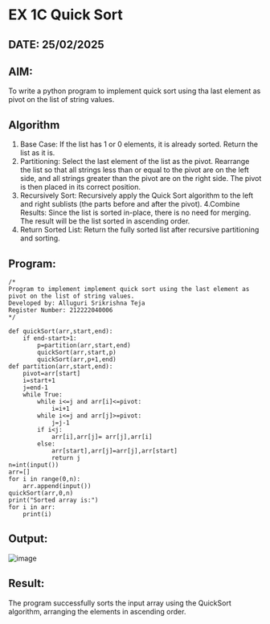 # EX 1C Quick Sort
## DATE: 25/02/2025
## AIM:
To write a python program to implement quick sort using tha last element as pivot on the list of string values.

## Algorithm
1. Base Case: If the list has 1 or 0 elements, it is already sorted. Return the list as it is.
2. Partitioning: Select the last element of the list as the pivot.
                 Rearrange the list so that all strings less than or equal to the pivot are on the left side, and all strings greater than the pivot are on the 
                 right side. The pivot is then placed in its correct position.
3. Recursively Sort: Recursively apply the Quick Sort algorithm to the left and right sublists (the parts before and after the pivot).
4.Combine Results: Since the list is sorted in-place, there is no need for merging. The result will be the list sorted in ascending order.
5. Return Sorted List: Return the fully sorted list after recursive partitioning and sorting.
## Program:
```
/*
Program to implement implement quick sort using the last element as pivot on the list of string values.
Developed by: Alluguri Srikrishna Teja
Register Number: 212222040006
*/
```
```
def quickSort(arr,start,end):
    if end-start>1:
        p=partition(arr,start,end)
        quickSort(arr,start,p)
        quickSort(arr,p+1,end)
def partition(arr,start,end):
    pivot=arr[start]
    i=start+1
    j=end-1
    while True:
        while i<=j and arr[i]<=pivot:
            i=i+1
        while i<=j and arr[j]>=pivot:
            j=j-1
        if i<j:
            arr[i],arr[j]= arr[j],arr[i]
        else:
            arr[start],arr[j]=arr[j],arr[start]
            return j
n=int(input())
arr=[]
for i in range(0,n):
    arr.append(input())
quickSort(arr,0,n)
print("Sorted array is:")
for i in arr:
    print(i)
```
## Output:
![image](https://github.com/user-attachments/assets/48d6c9e2-34b6-45c6-a4d1-61df4fc86fa4)

## Result:
The program successfully sorts the input array using the QuickSort algorithm, arranging the elements in ascending order.
